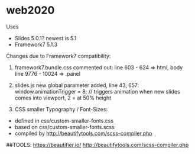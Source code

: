 # web2020


Uses 
- Slides 5.0.1? newest is 5.1
- Framework7 5.1.3



Changes due to Framework7 compatibility:

1. framework7.bundle.css
commented out:
line 603 - 624 => html, body
line 9776 - 10024 => .panel


2. slides.js
new global parameter added, line 43, 657:
window.animationTrigger = 8; // triggers animation when new slides comes into viewport, 2 = at 50% height


3. CSS
smaller Typography / Font-Sizes:
- defined in css/custom-smaller-fonts.css
- based on css/custom-smaller-fonts.scss
- compiled by http://beautifytools.com/scss-compiler.php



##TOOLS:
https://beautifier.io/
http://beautifytools.com/scss-compiler.php